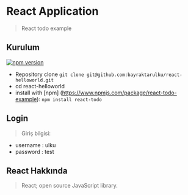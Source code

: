 # React Application
> React todo example

## Kurulum
[![npm version](https://badge.fury.io/js/react-todo-example.svg)](https://badge.fury.io/js/react-todo-example)

- Repository clone `git clone git@github.com:bayraktarulku/react-helloworld.git`
- cd react-helloworld
- install with [npm] (https://www.npmjs.com/package/react-todo-example): `npm install react-todo`

## Login
> Giriş bilgisi:
 - username : ulku
 - password : test

## React Hakkında
> React; open source JavaScript library.

